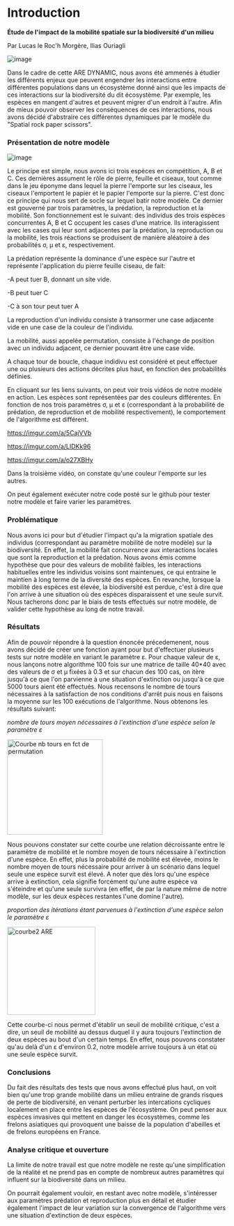 # Introduction

**Étude de l'impact de la mobilité spatiale sur la biodiversité d'un milieu**

Par Lucas le Roc'h Morgère, Ilias Ouriagli

![image](https://user-images.githubusercontent.com/125641635/233152681-69193145-5ad4-497c-8430-d6388c9ffbc9.png)

Dans le cadre de cette ARE DYNAMIC, nous avons été ammenés à étudier les différents enjeux que peuvent engendrer les interactions entre différentes populations dans un écosystème donné ainsi que les impacts de ces interactions sur la biodiversité du dit écosystème. Par exemple, les espèces en mangent d'autres et peuvent migrer d'un endroit à l'autre. Afin de mieux pouvoir observer les conséquences de ces interactions, nous avons décidé d'abstraire ces différentes dynamiques par le modèle du "Spatial rock paper scissors".

### Présentation de notre modèle

![image](https://user-images.githubusercontent.com/125641635/233149337-59fe4ca0-3582-4dbc-b384-f12aff287494.png)

Le principe est simple, nous avons ici trois espèces en compétition, A, B et C. Ces dernières assument le rôle de pierre, feuille et ciseaux, tout comme dans le jeu éponyme dans lequel la pierre l'emporte sur les ciseaux, les ciseaux l'emportent le papier et le papier l'emporte sur la pierre. C'est donc ce principe qui nous sert de socle sur lequel batir notre modèle.
Ce dernier est gouverné par trois paramètres, la prédation, la reproduction et la mobilité. Son fonctionnement est le suivant: des individus des trois espèces concurrentes A, B et C occupent les cases d’une matrice. Ils interagissent avec les cases qui leur sont adjacentes par la prédation, la reproduction ou la mobilité, les trois réactions se produisent de manière aléatoire à des probabilités σ, μ et ε, respectivement. 

La prédation représente la dominance d'une espèce sur l'autre et représente l'application du pierre feuille ciseau, de fait: 

-A peut tuer B, donnant un site vide. 

-B peut tuer C

-C à son tour peut tuer A

La reproduction d'un individu consiste à transormer une case adjacente vide en une case de la couleur de l'individu. 

La mobilité, aussi appelée permutation, consiste à l'échange de position avec un individu adjacent, ce dernier pouvant être une case vide.

A chaque tour de boucle, chaque indidivu est considéré et peut effectuer une ou plusieurs des actions décrites plus haut, en fonction des probabilités définies.

En cliquant sur les liens suivants, on peut voir trois vidéos de notre modèle en action. Les espèces sont représentées par des couleurs différentes. En fonction de nos trois paramètres σ, μ et ε (correspondant à la probabilité de prédation, de reproduction et de mobilité respectivement), le comportement de l'algorithme est différent.

https://imgur.com/a/5CajVVb

https://imgur.com/a/LIDKk96

https://imgur.com/a/o27XBHy

Dans la troisième vidéo, on constate qu'une couleur l'emporte sur les autres. 

On peut également exécuter notre code posté sur le github pour tester notre modèle et faire varier les paramètres. 


### Problématique

Nous avons ici pour but d'étudier l'impact qu'a la migration spatiale des individus (correspondant au paramètre mobilité de notre modèle) sur la biodiversité. En effet, la mobilité fait concurrence aux interactions locales que sont la reproduction et la prédation. Nous avons émis comme hypothèse que pour des valeurs de mobilité faibles, les interactions habituelles entre les individus voisins sont maintenues, ce qui entraine le maintien à long terme de la diversité des espèces. En revanche, lorsque la mobilité des espèces est élevée, la biodiversité est perdue, c'est à dire que l'on arrive à une situation où des espèces disparaissent et une seule survit. Nous tacherons donc par le biais de tests effectués sur notre modèle, de valider cette hypothèse au long de notre travail.

### Résultats

Afin de pouvoir répondre à la question énoncée précedemenent, nous avons décidé de créer une fonction ayant pour but d'effectuer plusieurs tests sur notre modèle en variant le paramètre ε. Pour chaque valeur de ε, nous lançons notre algorithme 100 fois sur une matrice de taille 40*40 avec des valeurs de σ et μ fixées à 0.3 et sur chacun des 100 cas, on itère jusqu'à ce que l'on parvienne à une situation d'extinction ou jusqu'à ce que 5000 tours aient été effectués. Nous recensons le nombre de tours nécessaires à la satisfaction de nos conditions d'arrêt puis nous en faisons la moyenne sur les 100 exécutions de l'algorithme. Nous obtenons les résultats suivant:

*nombre de tours moyen nécessaires à l'extinction d'une espèce selon le paramètre ε*

<img width="219" alt="Courbe nb tours en fct de permutation" src="https://user-images.githubusercontent.com/125641635/233406310-ef4bc624-6507-4dbe-93fa-bcc9bef3f38b.PNG">

Nous pouvons constater sur cette courbe une relation décroissante entre le paramètre de mobilité et le nombre moyen de tours nécessaire à l'extinction d'une espèce. En effet, plus la probabilité de mobilité est élevée, moins le nombre moyen de tours nécessaire pour arriver à un scénario dans lequel seule une espèce survit est élevé. A noter que dès lors qu'une espèce arrive à extinction, cela signifie forcément qu'une autre espèce va s'éteindre et qu'une seule survivra (en effet, de par la nature même de notre modèle, sur les deux espèces restantes l'une domine l'autre). 

*proportion des itérations étant parvenues à l'extinction d'une espèce selon le paramètre ε*

<img width="202" alt="courbe2 ARE" src="https://user-images.githubusercontent.com/125641635/233484278-fa590816-74d1-4fa5-8b39-e7f6d71ec0ba.PNG">

Cette courbe-ci nous permet d'établir un seuil de mobilité critique, c'est a dire, un seuil de mobilité au dessus duquel il y aura toujours l'extinction de deux espèces au bout d'un certain temps. En effet, nous pouvons constater qu'au delà d'un ε d'environ 0.2, notre modèle arrive toujours à un état où une seule espèce survit.

### Conclusions

Du fait des résultats des tests que nous avons effectué plus haut, on voit bien qu'une trop grande mobilité dans un milieu entraine de grands risques de perte de biodiversité, en venant perturber les intercations cycliques localement en place entre les espèces de l'écosystème. On peut penser aux espèces invasives qui mettent en danger les écosystèmes, comme les frelons asiatiques qui provoquent une baisse de la population d'abeilles et de frelons européens en France. 

### Analyse critique et ouverture

La limite de notre travail est que notre modèle ne reste qu'une simplification de la réalité et ne prend pas en compte de nombreux autres paramètres qui influent sur la biodiversité dans un milieu.

On pourrait également vouloir, en restant avec notre modèle, s'intéresser aux paramètres prédation et reproduction plus en détail et étudier également l'impact de leur variation sur la convergence de l'algorithme vers une situation d'extinction de deux espèces.

